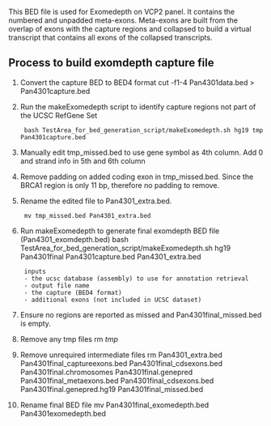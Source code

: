 This BED file is used for Exomedepth on VCP2 panel. It contains the numbered and unpadded meta-exons. Meta-exons are built from the overlap of exons with the capture regions and collapsed to build a virtual transcript that contains all exons of the collapsed transcripts.

## Process to build exomdepth capture file

1) Convert the capture BED to BED4 format 
        cut -f1-4 Pan4301data.bed > Pan4301capture.bed

2) Run the makeExomedepth script to identify capture regions not part of the UCSC RefGene Set

        bash TestArea_for_bed_generation_script/makeExomedepth.sh hg19 tmp Pan4301capture.bed

3) Manually edit tmp_missed.bed to use gene symbol as 4th column. Add 0 and strand info in 5th and 6th column

4) Remove padding on added coding exon in tmp_missed.bed. Since the BRCA1 region is only 11 bp, therefore no padding to remove.

5) Rename the edited file to Pan4301_extra.bed.

        mv tmp_missed.bed Pan4301_extra.bed

6) Run makeExomedepth to generate final exomdepth BED file (Pan4301_exomdepth.bed)
        bash TestArea_for_bed_generation_script/makeExomedepth.sh hg19 Pan4301final Pan4301capture.bed Pan4301_extra.bed 

        inputs
        - the ucsc database (assembly) to use for annotation retrieval
        - output file name
        - the capture (BED4 format)
        - additional exons (not included in UCSC dataset)

7) Ensure no regions are reported as missed and Pan4301final_missed.bed is empty.

8) Remove any tmp files
        rm *tmp*

9) Remove unrequired intermediate files
        rm Pan4301_extra.bed Pan4301final_captureexons.bed Pan4301final_cdsexons.bed Pan4301final.chromosomes Pan4301final.genepred Pan4301final_metaexons.bed Pan4301final_cdsexons.bed Pan4301final.genepred.hg19 Pan4301final_missed.bed

10) Rename final BED file
        mv Pan4301final_exomedepth.bed Pan4301exomedepth.bed

